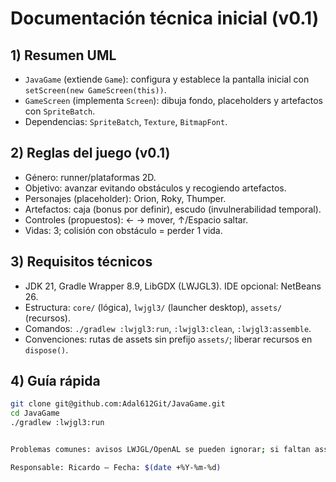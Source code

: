 # Documentación técnica inicial (v0.1)

## 1) Resumen UML
- `JavaGame` (extiende `Game`): configura y establece la pantalla inicial con `setScreen(new GameScreen(this))`.
- `GameScreen` (implementa `Screen`): dibuja fondo, placeholders y artefactos con `SpriteBatch`.
- Dependencias: `SpriteBatch`, `Texture`, `BitmapFont`.

## 2) Reglas del juego (v0.1)
- Género: runner/plataformas 2D.
- Objetivo: avanzar evitando obstáculos y recogiendo artefactos.
- Personajes (placeholder): Orion, Roky, Thumper.
- Artefactos: caja (bonus por definir), escudo (invulnerabilidad temporal).
- Controles (propuestos): ← → mover, ↑/Espacio saltar.
- Vidas: 3; colisión con obstáculo = perder 1 vida.

## 3) Requisitos técnicos
- JDK 21, Gradle Wrapper 8.9, LibGDX (LWJGL3). IDE opcional: NetBeans 26.
- Estructura: `core/` (lógica), `lwjgl3/` (launcher desktop), `assets/` (recursos).
- Comandos: `./gradlew :lwjgl3:run`, `:lwjgl3:clean`, `:lwjgl3:assemble`.
- Convenciones: rutas de assets sin prefijo `assets/`; liberar recursos en `dispose()`.

## 4) Guía rápida
```bash
git clone git@github.com:Adal612Git/JavaGame.git
cd JavaGame
./gradlew :lwjgl3:run


Problemas comunes: avisos LWJGL/OpenAL se pueden ignorar; si faltan assets, verificar rutas.

Responsable: Ricardo — Fecha: $(date +%Y-%m-%d)
